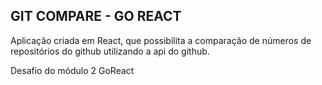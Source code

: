 ## GIT COMPARE - GO REACT

Aplicação criada em React, que possibilita a comparação de números de repositórios do github utilizando a api do github.

Desafio do módulo 2 GoReact
